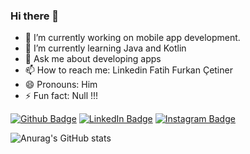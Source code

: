 ### Hi there 👋


- 🔭 I’m currently working on mobile app development.
- 🌱 I’m currently learning Java and Kotlin
- 💬 Ask me about developing apps
- 📫 How to reach me: Linkedin Fatih Furkan Çetiner
- 😄 Pronouns: Him
- ⚡ Fun fact: Null !!!

[![Github Badge](https://img.shields.io/badge/-Github-000?style=quare&labelColor=000&logo=Github&logoColor=white&link=link)](https://github.com/fatihCetiner)
[![LinkedIn Badge](https://img.shields.io/badge/LinkedIn-0077B5?style=for-the-badge&logo=linkedin&logoColor=white&link=link)](https://www.linkedin.com/in/fatih-furkan-%C3%A7etiner-174b3218a/)
[![Instagram Badge](https://img.shields.io/badge/-Instagram-C13584?style=flat-quare&labelColor=C13584&logo=instagram&logoColor=white&link=link)](https://www.instagram.com/fatih_mobiledev/)



![Anurag's GitHub stats](https://github-readme-stats.vercel.app/api?username=fatihCetiner&show_icons=true&theme=dracula)




